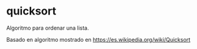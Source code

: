 # quicksort

Algoritmo para ordenar una lista. 

Basado en algoritmo mostrado en https://es.wikipedia.org/wiki/Quicksort
